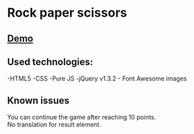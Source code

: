 # Rock paper scissors

## [Demo](https://mixereqv1.github.io/Rock-paper-scissors)

## Used technologies:

-HTML5 -CSS -Pure JS -jQuery v1.3.2 - Font Awesome images

## Known issues

You can continue the game after reaching 10 points. <br />
No translation for result element. <br />
